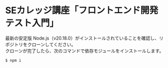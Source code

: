 # SEカレッジ講座「フロントエンド開発テスト入門」

最新の安定版 Node.js（v20.18.0）がインストールされていることを確認し、リポジトリをクローンしてください。  
クローンが完了したら、次のコマンドで依存モジュールをインストールします。

```bash
$ npm i
```
